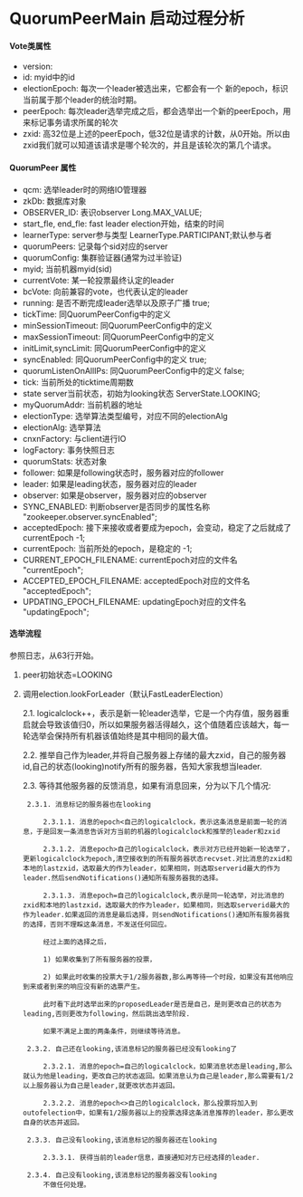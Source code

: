 # QuorumPeerMain 启动过程分析

#### Vote类属性
* version:
* id: myid中的id
* electionEpoch: 每次一个leader被选出来，它都会有一个 新的epoch，标识当前属于那个leader的统治时期。
* peerEpoch: 每次leader选举完成之后，都会选举出一个新的peerEpoch，用来标记事务请求所属的轮次
* zxid: 高32位是上述的peerEpoch，低32位是请求的计数，从0开始。所以由zxid我们就可以知道该请求是哪个轮次的，并且是该轮次的第几个请求。

#### QuorumPeer 属性
* qcm:	选举leader时的网络IO管理器
* zkDb:	数据库对象
* OBSERVER_ID:	表识observer	Long.MAX_VALUE;
* start_fle, end_fle:	fast leader election开始，结束的时间
* learnerType:	server参与类型	LearnerType.PARTICIPANT;默认参与者
* quorumPeers:	记录每个sid对应的server
* quorumConfig:	集群验证器(通常为过半验证)
* myid;	当前机器myid(sid)
* currentVote:	某一轮投票最终认定的leader
* bcVote:	向前兼容的vote，也代表认定的leader
* running:	是否不断完成leader选举以及原子广播	true;
* tickTime:	同QuorumPeerConfig中的定义
* minSessionTimeout:	同QuorumPeerConfig中的定义
* maxSessionTimeout:	同QuorumPeerConfig中的定义
* initLimit,syncLimit:	同QuorumPeerConfig中的定义
* syncEnabled:	同QuorumPeerConfig中的定义	true;
* quorumListenOnAllIPs:	同QuorumPeerConfig中的定义	false;
* tick:	当前所处的ticktime周期数
* state	server当前状态，初始为looking状态	ServerState.LOOKING;
* myQuorumAddr:	当前机器的地址
* electionType:	选举算法类型编号，对应不同的electionAlg
* electionAlg:	选举算法
* cnxnFactory:	与client进行IO
* logFactory:	事务快照日志
* quorumStats:	状态对象
* follower:	如果是following状态时，服务器对应的follower
* leader:	如果是leading状态，服务器对应的leader
* observer:	如果是observer，服务器对应的observer
* SYNC_ENABLED:	判断observer是否同步的属性名称	"zookeeper.observer.syncEnabled";
* acceptedEpoch:	接下来接收或者要成为epoch，会变动，稳定了之后就成了currentEpoch	-1;
* currentEpoch:	当前所处的epoch，是稳定的	-1;
* CURRENT_EPOCH_FILENAME:	currentEpoch对应的文件名	"currentEpoch";
* ACCEPTED_EPOCH_FILENAME:	acceptedEpoch对应的文件名	"acceptedEpoch";
* UPDATING_EPOCH_FILENAME:	updatingEpoch对应的文件名	"updatingEpoch";

#### 选举流程
参照日志，从63行开始。

1. peer初始状态=LOOKING

2. 调用election.lookForLeader（默认FastLeaderElection）
    
    2.1. logicalclock++，表示是新一轮leader选举，它是一个内存值，服务器重启就会导致该值归0，所以如果服务器活得越久，这个值随着应该越大，每一轮选举会保持所有机器该值始终是其中相同的最大值。
    
    2.2. 推举自己作为leader,并将自己服务器上存储的最大zxid，自己的服务器id,自己的状态(looking)notify所有的服务器，告知大家我想当leader.
    
    2.3. 等待其他服务器的反馈消息，如果有消息回来，分为以下几个情况: 
    
        2.3.1. 消息标记的服务器也在looking 
            
            2.3.1.1. 消息的epoch<自己的logicalclock，表示这条消息是前面一轮的消息，于是回发一条消息告诉对方当前的机器的logicalclock和推举的leader和zxid
            
            2.3.1.2. 消息epoch>自己的logicalclock，表示对方已经开始新一轮选举了，更新logicalclock为epoch,清空接收到的所有服务器状态recvset.对比消息的zxid和本地的lastzxid，选取最大的作为leader，如果相同，则选取serverid最大的作为leader.然后sendNotifications()通知所有服务器我的选择。
            
            2.3.1.3. 消息epoch=自己的logicalclock,表示是同一轮选举，对比消息的zxid和本地的lastzxid，选取最大的作为leader，如果相同，则选取serverid最大的作为leader.如果返回的消息是最后选择，则sendNotifications()通知所有服务器我的选择，否则不理睬这条消息，不发送任何回应。
            
            经过上面的选择之后，
            
            1) 如果收集到了所有服务器的投票，
            
            2) 如果此时收集的投票大于1/2服务器数,那么再等待一个时段，如果没有其他响应到来或者到来的响应没有新的选票产生。
            
            此时看下此时选举出来的proposedLeader是否是自己，是则更改自己的状态为leading,否则更改为following，然后跳出选举阶段.
            
            如果不满足上面的两条条件，则继续等待消息。
            
        2.3.2. 自己还在looking,该消息标记的服务器已经没有looking了
            
            2.3.2.1. 消息的epoch=自己的logicalclock，如果消息状态是leading,那么就认为他是leading，更改自己的状态返回。如果消息认为自己是leader,那么需要有1/2以上服务器认为自己是leader,就更改状态并返回。
            
            2.3.2.2. 消息的epoch<>自己的logicalclock，那么投票将加入到outofelection中，如果有1/2服务器以上的投票选择这条消息推荐的leader，那么更改自身的状态并返回。
        
        2.3.3. 自己没有looking,该消息标记的服务器还在looking
            
            2.3.3.1. 获得当前的leader信息，直接通知对方已经选择的leader.
        
        2.3.4. 自己没有looking,该消息标记的服务器没有looking
            不做任何处理。
